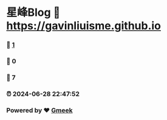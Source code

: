 # 星峰Blog :link: https://gavinliuisme.github.io 
### :page_facing_up: [1](https://gavinliuisme.github.io/tag.html) 
### :speech_balloon: 0 
### :hibiscus: 7 
### :alarm_clock: 2024-06-28 22:47:52 
### Powered by :heart: [Gmeek](https://github.com/Meekdai/Gmeek)
